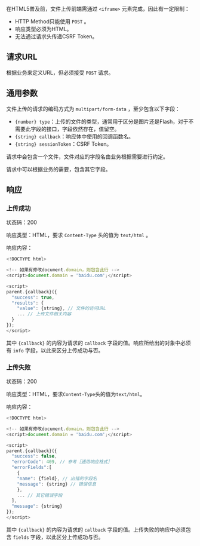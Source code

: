 在HTML5普及前，文件上传前端需通过 `<iframe>` 元素完成，因此有一定限制：

- HTTP Method只能使用 `POST` 。
- 响应类型必须为HTML。
- 无法通过请求头传递CSRF Token。


## 请求URL

根据业务来定义URL，但必须接受 `POST` 请求。

## 通用参数

文件上传的请求的编码方式为 `multipart/form-data` ，至少包含以下字段：

- `{number} type`：上传的文件的类型，通常用于区分是图片还是Flash，对于不需要此字段的接口，字段依然存在，值留空。
- `{string} callback`：响应体中使用的回调函数名。
- `{string} sessionToken`：CSRF Token。

请求中会包含一个文件，文件对应的字段名由业务根据需要进行约定。

请求中可以根据业务的需要，包含其它字段。

## 响应

### 上传成功

状态码：200

响应类型：HTML，要求 `Content-Type` 头的值为 `text/html` 。

响应内容：
```javascript
<!DOCTYPE html>

<!-- 如果有修改document.domain，则包含此行 -->
<script>document.domain = 'baidu.com';</script>

<script>
parent.{callback}({
  "success": true,
  "results": {
    "value": {string}, // 文件的访问URL
    ... // 上传文件相关内容
  }
});
</script>
```
其中 `{callback}` 的内容为请求的 `callback` 字段的值。响应所给出的对象中必须有 `info` 字段，以此来区分上传成功与否。

### 上传失败

状态码：200

响应类型：HTML，要求`Content-Type`头的值为`text/html`。

响应内容：
```javascript
<!DOCTYPE html>

<!-- 如果有修改document.domain，则包含此行 -->
<script>document.domain = 'baidu.com';</script>

<script>
parent.{callback}({
  "success": false,
  "errorCode": 409, // 参考［通用响应格式］
  "errorFields":[
    {
    "name": {field}, // 出错的字段名
    "message": {string} // 错误信息
    },
    ... // 其它错误字段
  ],
  "message": {string}
});
</script>
```
其中 `{callback}` 的内容为请求的 `callback` 字段的值。上传失败的响应中必须包含 `fields` 字段，以此区分上传成功与否。
